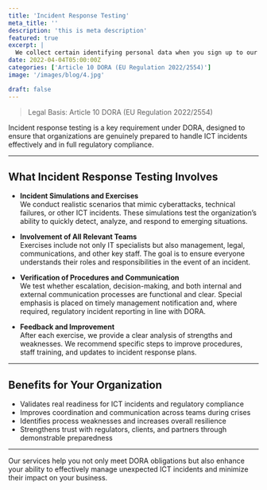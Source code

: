 ```yaml
---
title: 'Incident Response Testing'
meta_title: ''
description: 'this is meta description'
featured: true
excerpt: |
  We collect certain identifying personal data when you sign up to our Service such as your name, email address, PayPal address
date: 2022-04-04T05:00:00Z
categories: ['Article 10 DORA (EU Regulation 2022/2554)']
image: '/images/blog/4.jpg'

draft: false
---
```


> Legal Basis: Article 10 DORA (EU Regulation 2022/2554)

Incident response testing is a key requirement under DORA, designed to ensure that organizations are genuinely prepared to handle ICT incidents effectively and in full regulatory compliance.

---

## What Incident Response Testing Involves

- **Incident Simulations and Exercises**  
  We conduct realistic scenarios that mimic cyberattacks, technical failures, or other ICT incidents. These simulations test the organization’s ability to quickly detect, analyze, and respond to emerging situations.

- **Involvement of All Relevant Teams**  
  Exercises include not only IT specialists but also management, legal, communications, and other key staff. The goal is to ensure everyone understands their roles and responsibilities in the event of an incident.

- **Verification of Procedures and Communication**  
  We test whether escalation, decision-making, and both internal and external communication processes are functional and clear. Special emphasis is placed on timely management notification and, where required, regulatory incident reporting in line with DORA.

- **Feedback and Improvement**  
  After each exercise, we provide a clear analysis of strengths and weaknesses. We recommend specific steps to improve procedures, staff training, and updates to incident response plans.

---

## Benefits for Your Organization

- Validates real readiness for ICT incidents and regulatory compliance
- Improves coordination and communication across teams during crises
- Identifies process weaknesses and increases overall resilience
- Strengthens trust with regulators, clients, and partners through demonstrable preparedness

---

Our services help you not only meet DORA obligations but also enhance your ability to effectively manage unexpected ICT incidents and minimize their impact on your business.
